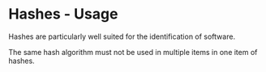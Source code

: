 # Hashes - Usage

Hashes are particularly well suited for the identification of software.

The same hash algorithm must not be used in multiple items in one item of hashes.
